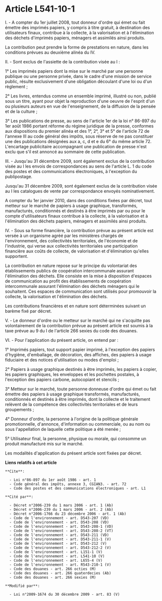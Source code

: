 # Article L541-10-1

I. - A compter du 1er juillet 2008, tout donneur d'ordre qui émet ou fait émettre des imprimés papiers, y compris à titre
gratuit, à destination des utilisateurs finaux, contribue à la collecte, à la valorisation et à l'élimination des déchets
d'imprimés papiers, ménagers et assimilés ainsi produits. 

La contribution peut prendre la forme de prestations en nature, dans les conditions prévues au deuxième alinéa du IV. 

II. - Sont exclus de l'assiette de la contribution visée au I : 

1° Les imprimés papiers dont la mise sur le marché par une personne publique ou une personne privée, dans le cadre d'une
mission de service public, résulte exclusivement d'une obligation découlant d'une loi ou d'un règlement ; 

2° Les livres, entendus comme un ensemble imprimé, illustré ou non, publié sous un titre, ayant pour objet la reproduction
d'une oeuvre de l'esprit d'un ou plusieurs auteurs en vue de l'enseignement, de la diffusion de la pensée et de la culture ; 

3° Les publications de presse, au sens de l'article 1er de la loi n° 86-897 du 1er août 1986 portant réforme du régime
juridique de la presse, conformes aux dispositions du premier alinéa et des 1°, 2°, 3° et 5° de l'article 72 de l'annexe III
au code général des impôts, sous réserve de ne pas constituer une des publications désignées aux a, c, d et e du 6° du même
article 72. L'encartage publicitaire accompagnant une publication de presse n'est exclu que s'il est annoncé au sommaire de
cette publication. 

III. - Jusqu'au 31 décembre 2009, sont également exclus de la contribution visée au I les envois de correspondances au sens
de l'article L. 1 du code des postes et des communications électroniques, à l'exception du publipostage. 

Jusqu'au 31 décembre 2009, sont également exclus de la contribution visée au I les catalogues de vente par correspondance
envoyés nominativement.

A compter du 1er janvier 2010, dans des conditions fixées par décret, tout metteur sur le marché de papiers à usage
graphique, transformés, manufacturés, conditionnés et destinés à être imprimés par ou pour le compte d'utilisateurs finaux
contribue à la collecte, à la valorisation et à l'élimination des déchets papiers, ménagers et assimilés ainsi produits. 

IV. - Sous sa forme financière, la contribution prévue au présent article est versée à un organisme agréé par les ministères
chargés de l'environnement, des collectivités territoriales, de l'économie et de l'industrie, qui verse aux collectivités
territoriales une participation financière aux coûts de collecte, de valorisation et d'élimination qu'elles supportent. 

La contribution en nature repose sur le principe du volontariat des établissements publics de coopération intercommunale
assurant l'élimination des déchets. Elle consiste en la mise à disposition d'espaces de communication au profit des
établissements de coopération intercommunale assurant l'élimination des déchets ménagers qui le souhaitent. Ces espaces de
communication sont utilisés pour promouvoir la collecte, la valorisation et l'élimination des déchets. 

Les contributions financières et en nature sont déterminées suivant un barème fixé par décret.

V. - Le donneur d'ordre ou le metteur sur le marché qui ne s'acquitte pas volontairement de la contribution prévue au présent
article est soumis à la taxe prévue au 9 du I de l'article 266 sexies du code des douanes. 

VI. - Pour l'application du présent article, on entend par : 

1° Imprimés papiers, tout support papier imprimé, à l'exception des papiers d'hygiène, d'emballage, de décoration, des
affiches, des papiers à usage fiduciaire et des notices d'utilisation ou modes d'emploi ; 

2° Papiers à usage graphique destinés à être imprimés, les papiers à copier, les papiers graphiques, les enveloppes et les
pochettes postales, à l'exception des papiers carbone, autocopiant et stencils ; 

3° Metteur sur le marché, toute personne donneuse d'ordre qui émet ou fait émettre des papiers à usage graphique transformés,
manufacturés, conditionnés et destinés à être imprimés, dont la collecte et le traitement relèvent de la compétence des
collectivités territoriales et de leurs groupements ; 

4° Donneur d'ordre, la personne à l'origine de la politique générale promotionnelle, d'annonce, d'information ou commerciale,
ou au nom ou sous l'appellation de laquelle cette politique a été menée ; 

5° Utilisateur final, la personne, physique ou morale, qui consomme un produit manufacturé mis sur le marché. 

Les modalités d'application du présent article sont fixées par décret.

**Liens relatifs à cet article**

	**Cite**:

	  - Loi n°86-897 du 1er août 1986 - art. 1
	  - Code général des impôts, annexe 3, CGIAN3. - art. 72
	  - Code des postes et des communications électroniques - art. L1

	**Cité par**:

	  - Décret n°2006-239 du 1 mars 2006 - art. 1 (Ab)
	  - Décret n°2006-239 du 1 mars 2006 - art. 2 (Ab)
	  - Décret n°2006-1766 du 23 décembre 2006 - art. 1 (Ab)
	  - Code de l'environnement - art. D543-207 (VD)
	  - Code de l'environnement - art. D543-208 (VD)
	  - Code de l'environnement - art. D543-208-1 (VD)
	  - Code de l'environnement - art. D543-208-2 (VT)
	  - Code de l'environnement - art. D543-211 (VD)
	  - Code de l'environnement - art. D543-211-1 (V)
	  - Code de l'environnement - art. D543-212 (V)
	  - Code de l'environnement - art. D543-212-2 (V)
	  - Code de l'environnement - art. L151-1 (V)
	  - Code de l'environnement - art. L541-10 (V)
	  - Code de l'environnement - art. L655-4 (V)
	  - Code de l'environnement - art. R543-210-1 (V)
	  - Code des douanes - art. 266 octies (M)
	  - Code des douanes - art. 266 quaterdecies (Ab)
	  - Code des douanes - art. 266 sexies (M)

	**Modifié par**:

	  - Loi n°2009-1674 du 30 décembre 2009 - art. 83 (V)
